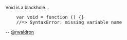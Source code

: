 Void is a blackhole...

<pre lang="javascript">
    var void = function () {}
    //=> SyntaxError: missing variable name
</pre>

-- [@rwaldron](http://twitter.com/rwaldron)
